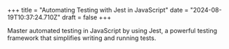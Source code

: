 +++
title = "Automating Testing with Jest in JavaScript"
date = "2024-08-19T10:37:24.710Z"
draft = false
+++

  Master automated testing in JavaScript by using Jest, a powerful testing framework that simplifies writing and running tests.
        
